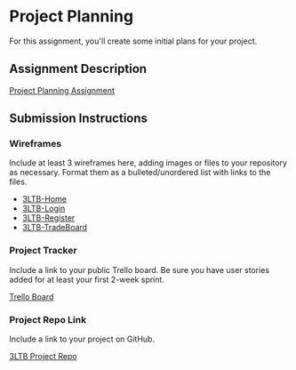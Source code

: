 # Project Planning
For this assignment, you'll create some initial plans for your project.

## Assignment Description
[Project Planning Assignment](https://education.launchcode.org/liftoff/modules/assignments/project-planning)

## Submission Instructions

### Wireframes

Include at least 3 wireframes here, adding images or files to your repository as necessary. Format them as a bulleted/unordered list with links to the files.
* [3LTB-Home](3LTB-Home.jpg)
* [3LTB-Login](3LTB-Login.jpg)
* [3LTB-Register](3LTB-Register.jpg)
* [3LTB-TradeBoard](3LTB-TradeBoard.jpg)
### Project Tracker

Include a link to your public Trello board. Be sure you have user stories added for at least your first 2-week sprint.

[Trello Board](https://trello.com/b/groHhAIA/3ltb)

### Project Repo Link

Include a link to your project on GitHub.

[3LTB Project Repo](https://github.com/xfroggy/3LTB)
